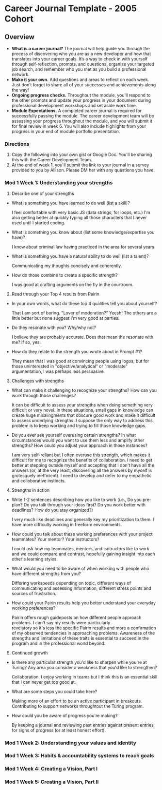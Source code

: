 # Career Journal Template - 2005 Cohort

## Overview
* **What is a career journal?** The journal will help guide you through the process of discovering who you are as a new developer and how that translates into your career goals.  It’s a way to check in with yourself through self-reflection, prompts, and questions, organize your targeted job search, and remember who you met as you build a professional network.   
* **Make it your own.** Add questions and areas to reflect on each week. Just don’t forget to share all of your successes and achievements along the way! 
* **Ongoing progress checks.** Throughout the module, you'll respond to the other prompts and update your progress in your document during professional development workshops and set aside work time. 
* **Module Expectations.** A completed career journal is required for successfully passing the module. The career development team will be assessing your progress throughout the module, and you will submit it for final review in week 6. You will also include highlights from your progress in your end of module portfolio presentation. 

### Directions
1. Copy the following into your own gist or Google Doc. You'll be sharing this with the Career Development Team. 
2. At the end of week 1, you'll submit the link to your journal in a survey provided to you by Allison. Please DM her with any questions you have. 

### Mod 1 Week 1: Understanding your strengths 
1. Describe one of your strengths
* What is something you have learned to do well (list a skill)?

  I feel comfortable with very basic JS (data strings, for loops, etc.) I'm also getting better at quickly typing all those   characters that I never used until I started coding.

* What is something you know about (list some knowledge/expertise you have)?

  I know about criminal law having practiced in the area for several years.

* What is something you have a natural ability to do well (list a talent)?

  Communicating my thoughts concisely and coherently.

* How do those combine to create a specific strength?

  I was good at crafting arguments on the fly in the courtroom.

2. Read through your Top 4 results from Pairin
* In your own words, what do these top 4 qualities tell you about yourself?

  That I am sort of boring. "Lover of moderation?" Yeesh! The others are a little better but none suggest I'm very good at
  parties.

* Do they resonate with you? Why/why not?

  I believe they are probably accurate. Does that mean the resonate with me? If so, yes.
  
* How do they relate to the strength you wrote about in Prompt #1?

  They mean that I was good at convincing people using logos, but for those uninterested in "objective/analytical" or
  "moderate" argumentation, I was perhaps less persuasive.

3. Challenges with strengths
* What can make it challenging to recognize your strengths? How can you work through those challenges?
  
  It can be difficult to assess your strengths when doing something very difficult or very novel. In these situations, small 
  gaps in knowledge can create huge misalingments that obscure good work and make it difficult to assess underlying 
  strengths. I suppose the only way to address this problem is to keep working and trying to fill those knowledge gaps.
  
* Do you ever see yourself overusing certain strengths? In what circumstances would you want to use them less and amplify other strengths? How could you adjust your approach in those instances?

  I am very self-reliant but I often overuse this strength, which makes it difficult for me to recognize the benefits of 
  collaboration. I need to get better at stepping outside myself and accepting that I don't have all the answers (or, at the
  very least, discovering all the answers by myself is grotesquely inefficient). I need to develop and defer to my 
  empathetic and colloborative instincts.

4. Strengths in action
* Write 1-2 sentences describing how you like to work (i.e., Do you pre-plan? Do you talk through your ideas first? Do you work better with deadlines? How do you stay organized?)

  I very much like deadlines and generally key my prioritization to them. I have more difficulty working in freeform 
  environments.
  
* How could you talk about these working preferences with your project teammates? Your mentor? Your instructors?

  I could ask how my teammates, mentors, and isntructors like to work and we could compare and contrast, hopefully gaining
  insight into each other's learning styles.
  
* What would you need to be aware of when working with people who have different strengths from you?

  Differing workspeeds depending on topic, different ways of communicating and assessing information, different stress 
  points and sources of frustration.

* How could your Pairin results help you better understand your everyday working preferences?

  Pairin offers rough guideposts on how different people approach problems. I can't say my results were particularly  
  revelatory so it's less the specific Pairin results and more a confirmation of my observed tendencies in approaching
  problems. Awareness of the strengths and limitations of these traits is essential to succeed in the program and in the 
  professional world beyond.

5. Continued growth
* Is there any particular strength you'd like to sharpen while you're at Turing? Any area you consider a weakness that you'd like to strengthen? 

  Collaboration. I enjoy working in teams but I think this is an essential skill that I can never get too good at.

* What are some steps you could take here?

  Making more of an effort to be an active participant in breakouts. Contributing to support networks throughtout the
  Turing program.

* How could you be aware of progress you're making?

  By keeping a journal and reviewing past entries against present entries for signs of progress (or at least honest effort).

### Mod 1 Week 2: Understanding your values and identity

### Mod 1 Week 3: Habits & accountability systems to reach goals

### Mod 1 Week 4: Creating a Vision, Part I

### Mod 1 Week 5: Creating a Vision, Part II

